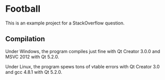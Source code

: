 Football
========

This is an example project for a StackOverflow question.

Compilation
-----------
Under Windows, the program compiles just fine with Qt Creator 3.0.0 and MSVC 2012 with Qt 5.2.0.

Under Linux, the program spews tons of vtable errors with Qt Creator 3.0 and gcc 4.8.1 with Qt 5.2.0.

